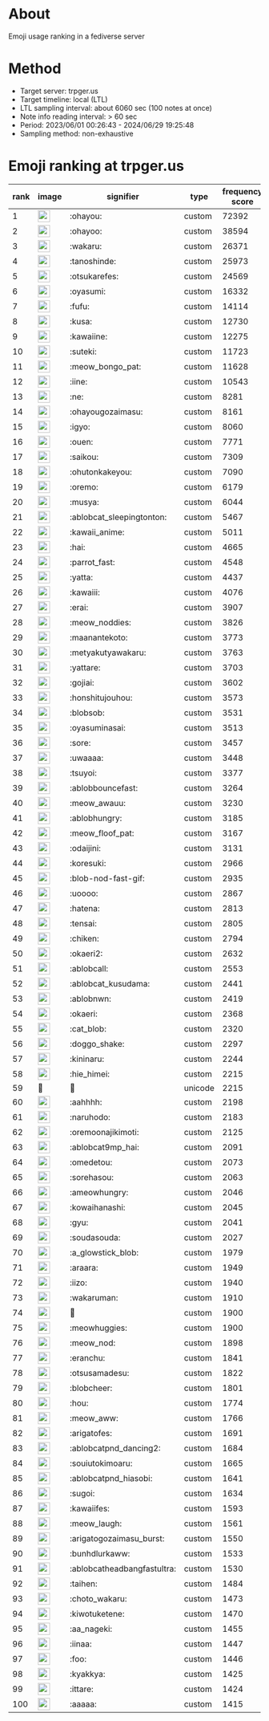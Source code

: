 # About
Emoji usage ranking in a fediverse server

# Method
- Target server: trpger.us
- Target timeline: local (LTL)
- LTL sampling interval: about 6060 sec (100 notes at once)
- Note info reading interval: > 60 sec
- Period: 2023/06/01 00:26:43 - 2024/06/29 19:25:48 
- Sampling method: non-exhaustive

# Emoji ranking at trpger.us

|rank|image|signifier|type|frequency score|
|----|----|----|----|----|
|1|<img height="24" src="https://trpger.us/emoji/ohayou.webp">|:ohayou:|custom|72392|
|2|<img height="24" src="https://trpger.us/emoji/ohayoo.webp">|:ohayoo:|custom|38594|
|3|<img height="24" src="https://trpger.us/emoji/wakaru.webp">|:wakaru:|custom|26371|
|4|<img height="24" src="https://trpger.us/emoji/tanoshinde.webp">|:tanoshinde:|custom|25973|
|5|<img height="24" src="https://trpger.us/emoji/otsukarefes.webp">|:otsukarefes:|custom|24569|
|6|<img height="24" src="https://trpger.us/emoji/oyasumi.webp">|:oyasumi:|custom|16332|
|7|<img height="24" src="https://trpger.us/emoji/fufu.webp">|:fufu:|custom|14114|
|8|<img height="24" src="https://trpger.us/emoji/kusa.webp">|:kusa:|custom|12730|
|9|<img height="24" src="https://trpger.us/emoji/kawaiine.webp">|:kawaiine:|custom|12275|
|10|<img height="24" src="https://trpger.us/emoji/suteki.webp">|:suteki:|custom|11723|
|11|<img height="24" src="https://trpger.us/emoji/meow_bongo_pat.webp">|:meow_bongo_pat:|custom|11628|
|12|<img height="24" src="https://trpger.us/emoji/iine.webp">|:iine:|custom|10543|
|13|<img height="24" src="https://trpger.us/emoji/ne.webp">|:ne:|custom|8281|
|14|<img height="24" src="https://trpger.us/emoji/ohayougozaimasu.webp">|:ohayougozaimasu:|custom|8161|
|15|<img height="24" src="https://trpger.us/emoji/igyo.webp">|:igyo:|custom|8060|
|16|<img height="24" src="https://trpger.us/emoji/ouen.webp">|:ouen:|custom|7771|
|17|<img height="24" src="https://trpger.us/emoji/saikou.webp">|:saikou:|custom|7309|
|18|<img height="24" src="https://trpger.us/emoji/ohutonkakeyou.webp">|:ohutonkakeyou:|custom|7090|
|19|<img height="24" src="https://trpger.us/emoji/oremo.webp">|:oremo:|custom|6179|
|20|<img height="24" src="https://trpger.us/emoji/musya.webp">|:musya:|custom|6044|
|21|<img height="24" src="https://trpger.us/emoji/ablobcat_sleepingtonton.webp">|:ablobcat_sleepingtonton:|custom|5467|
|22|<img height="24" src="https://trpger.us/emoji/kawaii_anime.webp">|:kawaii_anime:|custom|5011|
|23|<img height="24" src="https://trpger.us/emoji/hai.webp">|:hai:|custom|4665|
|24|<img height="24" src="https://trpger.us/emoji/parrot_fast.webp">|:parrot_fast:|custom|4548|
|25|<img height="24" src="https://trpger.us/emoji/yatta.webp">|:yatta:|custom|4437|
|26|<img height="24" src="https://trpger.us/emoji/kawaiii.webp">|:kawaiii:|custom|4076|
|27|<img height="24" src="https://trpger.us/emoji/erai.webp">|:erai:|custom|3907|
|28|<img height="24" src="https://trpger.us/emoji/meow_noddies.webp">|:meow_noddies:|custom|3826|
|29|<img height="24" src="https://trpger.us/emoji/maanantekoto.webp">|:maanantekoto:|custom|3773|
|30|<img height="24" src="https://trpger.us/emoji/metyakutyawakaru.webp">|:metyakutyawakaru:|custom|3763|
|31|<img height="24" src="https://trpger.us/emoji/yattare.webp">|:yattare:|custom|3703|
|32|<img height="24" src="https://trpger.us/emoji/gojiai.webp">|:gojiai:|custom|3602|
|33|<img height="24" src="https://trpger.us/emoji/honshitujouhou.webp">|:honshitujouhou:|custom|3573|
|34|<img height="24" src="https://trpger.us/emoji/blobsob.webp">|:blobsob:|custom|3531|
|35|<img height="24" src="https://trpger.us/emoji/oyasuminasai.webp">|:oyasuminasai:|custom|3513|
|36|<img height="24" src="https://trpger.us/emoji/sore.webp">|:sore:|custom|3457|
|37|<img height="24" src="https://trpger.us/emoji/uwaaaa.webp">|:uwaaaa:|custom|3448|
|38|<img height="24" src="https://trpger.us/emoji/tsuyoi.webp">|:tsuyoi:|custom|3377|
|39|<img height="24" src="https://trpger.us/emoji/ablobbouncefast.webp">|:ablobbouncefast:|custom|3264|
|40|<img height="24" src="https://trpger.us/emoji/meow_awauu.webp">|:meow_awauu:|custom|3230|
|41|<img height="24" src="https://trpger.us/emoji/ablobhungry.webp">|:ablobhungry:|custom|3185|
|42|<img height="24" src="https://trpger.us/emoji/meow_floof_pat.webp">|:meow_floof_pat:|custom|3167|
|43|<img height="24" src="https://trpger.us/emoji/odaijini.webp">|:odaijini:|custom|3131|
|44|<img height="24" src="https://trpger.us/emoji/koresuki.webp">|:koresuki:|custom|2966|
|45|<img height="24" src="https://trpger.us/emoji/blob-nod-fast-gif.webp">|:blob-nod-fast-gif:|custom|2935|
|46|<img height="24" src="https://trpger.us/emoji/uoooo.webp">|:uoooo:|custom|2867|
|47|<img height="24" src="https://trpger.us/emoji/hatena.webp">|:hatena:|custom|2813|
|48|<img height="24" src="https://trpger.us/emoji/tensai.webp">|:tensai:|custom|2805|
|49|<img height="24" src="https://trpger.us/emoji/chiken.webp">|:chiken:|custom|2794|
|50|<img height="24" src="https://trpger.us/emoji/okaeri2.webp">|:okaeri2:|custom|2632|
|51|<img height="24" src="https://trpger.us/emoji/ablobcall.webp">|:ablobcall:|custom|2553|
|52|<img height="24" src="https://trpger.us/emoji/ablobcat_kusudama.webp">|:ablobcat_kusudama:|custom|2441|
|53|<img height="24" src="https://trpger.us/emoji/ablobnwn.webp">|:ablobnwn:|custom|2419|
|54|<img height="24" src="https://trpger.us/emoji/okaeri.webp">|:okaeri:|custom|2368|
|55|<img height="24" src="https://trpger.us/emoji/cat_blob.webp">|:cat_blob:|custom|2320|
|56|<img height="24" src="https://trpger.us/emoji/doggo_shake.webp">|:doggo_shake:|custom|2297|
|57|<img height="24" src="https://trpger.us/emoji/kininaru.webp">|:kininaru:|custom|2244|
|58|<img height="24" src="https://trpger.us/emoji/hie_himei.webp">|:hie_himei:|custom|2215|
|59|🍮|🍮|unicode|2215|
|60|<img height="24" src="https://trpger.us/emoji/aahhhh.webp">|:aahhhh:|custom|2198|
|61|<img height="24" src="https://trpger.us/emoji/naruhodo.webp">|:naruhodo:|custom|2183|
|62|<img height="24" src="https://trpger.us/emoji/oremoonajikimoti.webp">|:oremoonajikimoti:|custom|2125|
|63|<img height="24" src="https://trpger.us/emoji/ablobcat9mp_hai.webp">|:ablobcat9mp_hai:|custom|2091|
|64|<img height="24" src="https://trpger.us/emoji/omedetou.webp">|:omedetou:|custom|2073|
|65|<img height="24" src="https://trpger.us/emoji/sorehasou.webp">|:sorehasou:|custom|2063|
|66|<img height="24" src="https://trpger.us/emoji/ameowhungry.webp">|:ameowhungry:|custom|2046|
|67|<img height="24" src="https://trpger.us/emoji/kowaihanashi.webp">|:kowaihanashi:|custom|2045|
|68|<img height="24" src="https://trpger.us/emoji/gyu.webp">|:gyu:|custom|2041|
|69|<img height="24" src="https://trpger.us/emoji/soudasouda.webp">|:soudasouda:|custom|2027|
|70|<img height="24" src="https://trpger.us/emoji/a_glowstick_blob.webp">|:a_glowstick_blob:|custom|1979|
|71|<img height="24" src="https://trpger.us/emoji/araara.webp">|:araara:|custom|1949|
|72|<img height="24" src="https://trpger.us/emoji/iizo.webp">|:iizo:|custom|1940|
|73|<img height="24" src="https://trpger.us/emoji/wakaruman.webp">|:wakaruman:|custom|1910|
|74|<img height="24" src="https://trpger.us/emoji/birthday.webp">|:birthday:|custom|1900|
|75|<img height="24" src="https://trpger.us/emoji/meowhuggies.webp">|:meowhuggies:|custom|1900|
|76|<img height="24" src="https://trpger.us/emoji/meow_nod.webp">|:meow_nod:|custom|1898|
|77|<img height="24" src="https://trpger.us/emoji/eranchu.webp">|:eranchu:|custom|1841|
|78|<img height="24" src="https://trpger.us/emoji/otsusamadesu.webp">|:otsusamadesu:|custom|1822|
|79|<img height="24" src="https://trpger.us/emoji/blobcheer.webp">|:blobcheer:|custom|1801|
|80|<img height="24" src="https://trpger.us/emoji/hou.webp">|:hou:|custom|1774|
|81|<img height="24" src="https://trpger.us/emoji/meow_aww.webp">|:meow_aww:|custom|1766|
|82|<img height="24" src="https://trpger.us/emoji/arigatofes.webp">|:arigatofes:|custom|1691|
|83|<img height="24" src="https://trpger.us/emoji/ablobcatpnd_dancing2.webp">|:ablobcatpnd_dancing2:|custom|1684|
|84|<img height="24" src="https://trpger.us/emoji/souiutokimoaru.webp">|:souiutokimoaru:|custom|1665|
|85|<img height="24" src="https://trpger.us/emoji/ablobcatpnd_hiasobi.webp">|:ablobcatpnd_hiasobi:|custom|1641|
|86|<img height="24" src="https://trpger.us/emoji/sugoi.webp">|:sugoi:|custom|1634|
|87|<img height="24" src="https://trpger.us/emoji/kawaiifes.webp">|:kawaiifes:|custom|1593|
|88|<img height="24" src="https://trpger.us/emoji/meow_laugh.webp">|:meow_laugh:|custom|1561|
|89|<img height="24" src="https://trpger.us/emoji/arigatogozaimasu_burst.webp">|:arigatogozaimasu_burst:|custom|1550|
|90|<img height="24" src="https://trpger.us/emoji/bunhdlurkaww.webp">|:bunhdlurkaww:|custom|1533|
|91|<img height="24" src="https://trpger.us/emoji/ablobcatheadbangfastultra.webp">|:ablobcatheadbangfastultra:|custom|1530|
|92|<img height="24" src="https://trpger.us/emoji/taihen.webp">|:taihen:|custom|1484|
|93|<img height="24" src="https://trpger.us/emoji/choto_wakaru.webp">|:choto_wakaru:|custom|1473|
|94|<img height="24" src="https://trpger.us/emoji/kiwotuketene.webp">|:kiwotuketene:|custom|1470|
|95|<img height="24" src="https://trpger.us/emoji/aa_nageki.webp">|:aa_nageki:|custom|1455|
|96|<img height="24" src="https://trpger.us/emoji/iinaa.webp">|:iinaa:|custom|1447|
|97|<img height="24" src="https://trpger.us/emoji/foo.webp">|:foo:|custom|1446|
|98|<img height="24" src="https://trpger.us/emoji/kyakkya.webp">|:kyakkya:|custom|1425|
|99|<img height="24" src="https://trpger.us/emoji/ittare.webp">|:ittare:|custom|1424|
|100|<img height="24" src="https://trpger.us/emoji/aaaaa.webp">|:aaaaa:|custom|1415|
